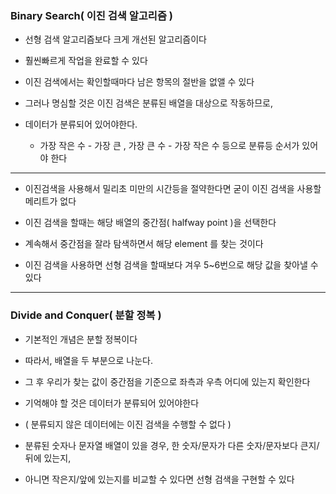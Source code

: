 ### Binary Search( 이진 검색 알고리즘 )

- 선형 검색 알고리즘보다 크게 개선된 알고리즘이다


- 훨씬빠르게 작업을 완료할 수 있다


- 이진 검색에서는 확인할때마다 남은 항목의 절반을 없앨 수 있다


- 그러나 명심할 것은 이진 검색은 분류된 배열을 대상으로 작동하므로,
- 데이터가 분류되어 있어야한다.
  - 가장 작은 수 - 가장 큰 , 가장 큰 수 - 가장 작은 수 등으로 분류등 순서가 있어야 한다

---

- 이진검색을 사용해서 밀리초 미만의 시간등을 절약한다면 굳이 이진 검색을 사용할 메리트가 없다


- 이진 검색을 할때는 해당 배열의 중간점( halfway point )을 선택한다


- 계속해서 중간점을 잘라 탐색하면서 해당 element 를 찾는 것이다


- 이진 검색을 사용하면 선형 검색을 할때보다 겨우 5~6번으로 해당 값을 찾아낼 수 있다

---

### Divide and Conquer( 분할 정복 )

- 기본적인 개념은 분할 정복이다


- 따라서, 배열을 두 부분으로 나눈다. 
- 그 후 우리가 찾는 값이 중간점을 기준으로 좌측과 우측 어디에 있는지 확인한다


- 기억해야 할 것은 데이터가 분류되어 있어야한다
- ( 분류되지 않은 데이터에는 이진 검색을 수행할 수 없다 )


- 분류된 숫자나 문자열 배열이 있을 경우, 한 숫자/문자가 다른 숫자/문자보다 큰지/뒤에 있는지,
- 아니면 작은지/앞에 있는지를 비교할 수 있다면 선형 검색을 구현할 수 있다
